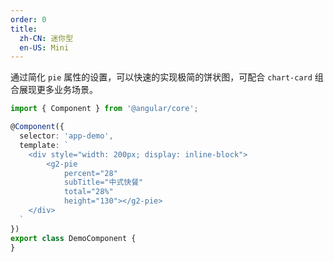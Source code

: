 ```yaml
---
order: 0
title:
  zh-CN: 迷你型
  en-US: Mini
---
```


通过简化 `pie` 属性的设置，可以快速的实现极简的饼状图，可配合 `chart-card` 组合展现更多业务场景。

```ts
import { Component } from '@angular/core';

@Component({
  selector: 'app-demo',
  template: `
    <div style="width: 200px; display: inline-block">
        <g2-pie
            percent="28"
            subTitle="中式快餐"
            total="28%"
            height="130"></g2-pie>
    </div>
  `
})
export class DemoComponent {
}
```
